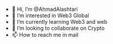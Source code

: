 - 👋 Hi, I’m @AhmadAlashtari
- 👀 I’m interested in Web3 Global
- 🌱 I’m currently learning Web3 and web
- 💞️ I’m looking to collaborate on Crypto
- 📫 How to reach me in mail 

<!---
AhmadAlashtari/AhmadAlashtari is a ✨ special ✨ repository because its `README.md` (this file) appears on your GitHub profile.
You can click the Preview link to take a look at your changes.
--->
